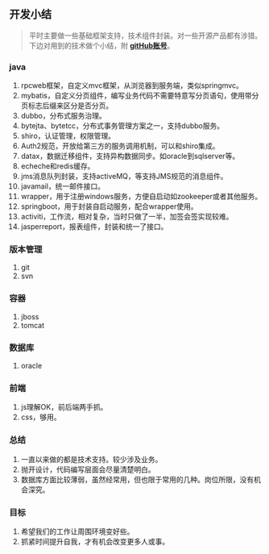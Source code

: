 ## 开发小结

>平时主要做一些基础框架支持，技术组件封装。对一些开源产品都有涉猎。下边对用到的技术做个小结，附 [**gitHub账号**](https://github.com/eastzq)。

### java
1. rpcweb框架，自定义mvc框架，从浏览器到服务端，类似springmvc。
2. mybatis，自定义分页组件，编写业务代码不需要特意写分页语句，使用带分页标志后缀来区分是否分页。
3. dubbo，分布式服务治理。
4. bytejta、bytetcc，分布式事务管理方案之一，支持dubbo服务。
5. shiro，认证管理，权限管理。
6. Auth2规范，开放给第三方的服务调用机制，可以和shiro集成。
7. datax，数据迁移组件，支持异构数据同步。如oracle到sqlserver等。
8. echeche和redis缓存。
9. jms消息队列封装，支持activeMQ，等支持JMS规范的消息组件。
10. javamail，统一邮件接口。
11. wrapper，用于注册windows服务，方便自启动如zookeeper或者其他服务。
12. springboot，用于封装自启动服务，配合wrapper使用。
13. activiti，工作流，相对复杂，当时只做了一半，加签会签实现较难。
14. jasperreport，报表组件，封装和统一了接口。

### 版本管理
1. git 
2. svn

### 容器
1. jboss
2. tomcat

### 数据库
1. oracle

### 前端
1. js理解OK，前后端两手抓。
2. css，够用。

### 总结
1. 一直以来做的都是技术支持。较少涉及业务。
2. 抛开设计，代码编写层面会尽量清楚明白。
3. 数据库方面比较薄弱，虽然经常用，但也限于常用的几种。岗位所限，没有机会深究。

### 目标
1. 希望我们的工作让周围环境变好些。
2. 抓紧时间提升自我，才有机会改变更多人或事。